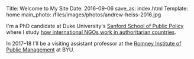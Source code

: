 Title: Welcome to My Site
Date: 2016-09-06
save_as: index.html
Template: home
main_photo: /files/images/photos/andrew-heiss-2016.jpg


I'm a PhD candidate at Duke University's [Sanford School of Public Policy](http://sanford.duke.edu/) where I study [how international NGOs work in authoritarian countries](https://www.ingoresearch.org). 

In 2017–18 I'll be a visiting assistant professor at the [Romney Institute of Public Management](https://marriottschool.byu.edu/mpa/) at BYU.
